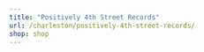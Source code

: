 ```yaml
---
title: "Positively 4th Street Records"
url: /charleston/positively-4th-street-records/
shop: shop
---
```

